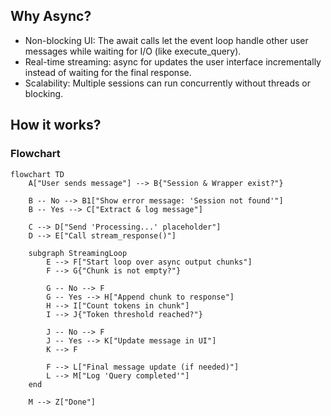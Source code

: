 ## Why Async?

- Non-blocking UI: The await calls let the event loop handle other user messages while waiting for I/O (like execute_query).
- Real-time streaming: async for updates the user interface incrementally instead of waiting for the final response.
- Scalability: Multiple sessions can run concurrently without threads or blocking.

## How it works?

### Flowchart

```mermaid
flowchart TD
    A["User sends message"] --> B{"Session & Wrapper exist?"}

    B -- No --> B1["Show error message: 'Session not found'"]
    B -- Yes --> C["Extract & log message"]

    C --> D["Send 'Processing...' placeholder"]
    D --> E["Call stream_response()"]

    subgraph StreamingLoop
        E --> F["Start loop over async output chunks"]
        F --> G{"Chunk is not empty?"}

        G -- No --> F
        G -- Yes --> H["Append chunk to response"]
        H --> I["Count tokens in chunk"]
        I --> J{"Token threshold reached?"}

        J -- No --> F
        J -- Yes --> K["Update message in UI"]
        K --> F

        F --> L["Final message update (if needed)"]
        L --> M["Log 'Query completed'"]
    end

    M --> Z["Done"]
````